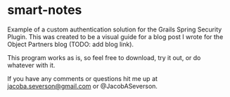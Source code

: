 smart-notes
==========

Example of a custom authentication solution for the Grails Spring Security Plugin. This was created 
to be a visual guide for a blog post I wrote for the Object Partners blog (TODO: add blog link).

This program works as is, so feel free to download, try it out, or do whatever with it.

If you have any comments or questions hit me up at jacoba.severson@gmail.com or @JacobASeverson.

